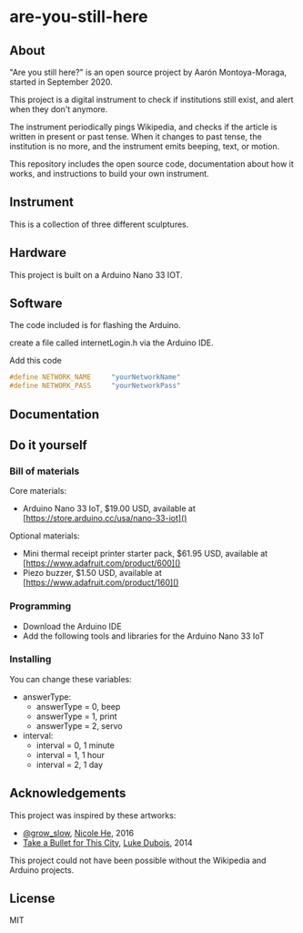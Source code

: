 # are-you-still-here

## About

"Are you still here?" is an open source project by Aarón Montoya-Moraga, started in September 2020.

This project is a digital instrument to check if institutions still exist, and alert when they don't anymore.

The instrument periodically pings Wikipedia, and checks if the article is written in present or past tense. When it changes to past tense, the institution is no more, and the instrument emits beeping, text, or motion.

This repository includes the open source code, documentation about how it works, and instructions to build your own instrument.

## Instrument

This is a collection of three different sculptures.

## Hardware

This project is built on a Arduino Nano 33 IOT.

## Software

The code included is for flashing the Arduino.

create a file called internetLogin.h via the Arduino IDE.

Add this code

```h
#define NETWORK_NAME     "yourNetworkName"
#define NETWORK_PASS     "yourNetworkPass"
```


## Documentation

## Do it yourself

### Bill of materials


Core materials:
* Arduino Nano 33 IoT, $19.00 USD, available at [https://store.arduino.cc/usa/nano-33-iot]()

Optional materials:
* Mini thermal receipt printer starter pack, $61.95 USD, available at [https://www.adafruit.com/product/600]()
* Piezo buzzer, $1.50 USD, available at [https://www.adafruit.com/product/160]()

### Programming

* Download the Arduino IDE
* Add the following tools and libraries for the Arduino Nano 33 IoT


### Installing


You can change these variables:

* answerType:
  * answerType = 0, beep
  * answerType = 1, print
  * answerType = 2, servo
* interval:
  * interval = 0, 1 minute
  * interval = 1, 1 hour
  * interval = 2, 1 day

## Acknowledgements

This project was inspired by these artworks:

* [@grow_slow](https://github.com/nicolehe/grow_slow), [Nicole He](http://nicole.pizza/), 2016
* [Take a Bullet for This City](http://sites.bxmc.poly.edu/~lukedubois/projects/index.html?id=gun), [Luke Dubois](http://lukedubois.com/), 2014

This project could not have been possible without the Wikipedia and Arduino projects.

## License

MIT
